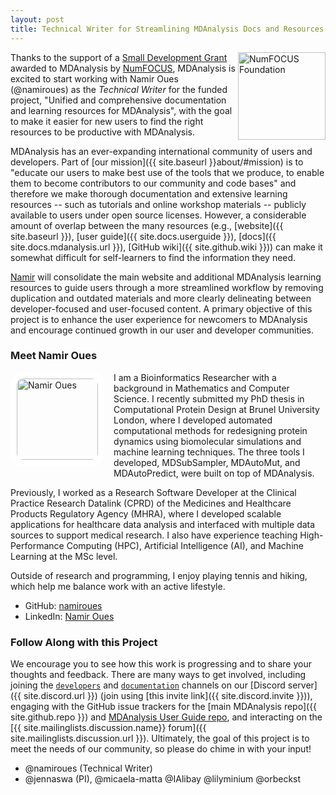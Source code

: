 ```yaml
---
layout: post
title: Technical Writer for Streamlining MDAnalysis Docs and Resources
---
```

<img
src="{{site.images}}/numfocus.png"
title="NumFOCUS Foundation" alt="NumFOCUS Foundation"
style="float: right; width: 10em;" />

Thanks to the support of a [Small Development Grant](https://numfocus.org/programs/small-development-grants) awarded to MDAnalysis by [NumFOCUS](https://numfocus.org/), MDAnalysis is excited to start working with Namir Oues (@namiroues) as the *Technical Writer* for the funded project, "Unified and comprehensive documentation and learning resources for MDAnalysis", with the goal to make it easier for new users to find the right resources to be productive with MDAnalysis.

MDAnalysis has an ever-expanding international community of users and developers. 
Part of [our mission]({{ site.baseurl }}about/#mission) is to "educate our users to make best use of the tools that we produce, to enable them to become contributors to our community and code bases" and therefore we make thorough documentation and extensive learning resources -- such as tutorials and online workshop materials -- publicly available to users under open source licenses. However, a considerable amount of overlap between the many resources (e.g., [website]({{ site.baseurl }}), [user guide]({{ site.docs.userguide }}), [docs]({{ site.docs.mdanalysis.url }}), [GitHub wiki]({{ site.github.wiki }})) can make it somewhat difficult for self-learners to find the information they need.

[Namir](#meet-namir-oues) will consolidate the main website and additional MDAnalysis learning resources to guide users through a more streamlined workflow by removing duplication and outdated materials and more clearly delineating between developer-focused and user-focused content. A primary objective of this project is to enhance the user experience for newcomers to MDAnalysis and encourage continued growth in our user and developer communities.

### Meet Namir Oues

<img
src="{{site.images}}/namir-oues.png"
title="Namir Oues" alt="Namir Oues"
style="float: left; width: 130px; height: auto; border-radius: 20px; border: 10px solid white; margin-right: 15px; margin-bottom: 5px;" />

I am a Bioinformatics Researcher with a background in Mathematics and Computer Science. I recently submitted my PhD thesis in Computational Protein Design at Brunel University London, where I developed automated computational methods for redesigning protein dynamics using biomolecular simulations and machine learning techniques. The three tools I developed, MDSubSampler, MDAutoMut, and MDAutoPredict, were built on top of MDAnalysis. 

Previously, I worked as a Research Software Developer at the Clinical Practice Research Datalink (CPRD) of the Medicines and Healthcare Products Regulatory Agency (MHRA), where I developed scalable applications for healthcare data analysis and interfaced with multiple data sources to support medical research. I also have experience teaching High-Performance Computing (HPC), Artificial Intelligence (AI), and Machine Learning at the MSc level.

Outside of research and programming, I enjoy playing tennis and hiking, which help me balance work with an active lifestyle.

- GitHub: [namiroues](https://github.com/namiroues)
- LinkedIn: [Namir Oues](https://www.linkedin.com/in/namir-oues/)

### Follow Along with this Project

We encourage you to see how this work is progressing and to share your thoughts and feedback. There are many ways to get involved, including joining the [`developers`](https://discord.com/channels/807348386012987462/808088023957897258) and [`documentation`](https://discord.com/channels/807348386012987462/1021430544543785021) channels on our [Discord server]({{ site.discord.url }}) (join using [this invite link]({{ site.discord.invite }})), engaging with the GitHub issue trackers for the [main MDAnalysis repo]({{ site.github.repo }}) and [MDAnalysis User Guide repo](https://github.com/MDAnalysis/UserGuide), and interacting on the [{{ site.mailinglists.discussion.name}} forum]({{ site.mailinglists.discussion.url }}). Ultimately, the goal of this project is to meet the needs of our community, so please do chime in with your input!

- @namiroues (Technical Writer)
- @jennaswa (PI), @micaela-matta @IAlibay @lilyminium @orbeckst 
